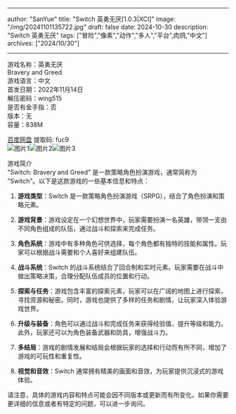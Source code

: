 
---
author: "SanYue"
title: "Switch 英勇无厌[1.0.3|XCI]"
image: "/img/20241101135722.jpg"
draft: false
date: 2024-10-30
description: "Switch 英勇无厌"
tags: ["冒险","像素","动作","多人","平台",肉鸽,"中文"]
archives: ["2024/10/30"]

---

游戏名称：英勇无厌   
Bravery and Greed    
游戏语言：中文  
首发日期：2022年11月14日  
解压密码：wing515  
是否有金手指：否  
版本：无   
容量：838M

[百度网盘](https://pan.baidu.com/s/14gJ_HcBUJK8d36gZLz69xA) 提取码: fuc9  
![图片1](/img/330d01ea.jpg)![图片2](/img/beab9617.jpg)![图片3](/img/e25a9519.jpg)  

游戏简介  
"Switch: Bravery and Greed" 是一款策略角色扮演游戏，通常简称为 "Switch"。以下是这款游戏的一些基本信息和特点：

1. **游戏类型**：Switch 是一款策略角色扮演游戏（SRPG），结合了角色扮演和策略元素。

2. **游戏背景**：游戏设定在一个幻想世界中，玩家需要扮演一名英雄，带领一支由不同角色组成的队伍，通过战斗和探索来完成任务。

3. **角色系统**：游戏中有多种角色可供选择，每个角色都有独特的技能和属性。玩家可以根据战斗需要和个人喜好来组建队伍。

4. **战斗系统**：Switch 的战斗系统结合了回合制和实时元素。玩家需要在战斗中做出策略决策，合理分配队伍成员的位置和行动。

5. **探索与任务**：游戏包含丰富的探索元素，玩家可以在广阔的地图上进行探索，寻找资源和秘密。同时，游戏也提供了多样的任务和剧情，让玩家深入体验游戏世界。

6. **升级与装备**：角色可以通过战斗和完成任务来获得经验值，提升等级和能力。此外，玩家还可以为角色装备武器和防具，增强战斗力。

7. **多结局**：游戏的剧情发展和结局会根据玩家的选择和行动而有所不同，增加了游戏的可玩性和重复性。

8. **视觉和音效**：Switch 通常拥有精美的画面和音效，为玩家提供沉浸式的游戏体验。

请注意，具体的游戏内容和特点可能会因不同版本或更新而有所变化。如果你需要更详细的信息或者有特定的问题，可以进一步询问。
